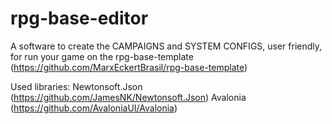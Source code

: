 # rpg-base-editor
A software to create the CAMPAIGNS and SYSTEM CONFIGS, user friendly, for run your game on the rpg-base-template (https://github.com/MarxEckertBrasil/rpg-base-template)

Used libraries:
Newtonsoft.Json (https://github.com/JamesNK/Newtonsoft.Json)
Avalonia (https://github.com/AvaloniaUI/Avalonia)